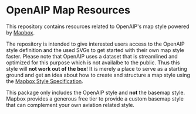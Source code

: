 # OpenAIP Map Resources

This repository contains resources related to OpenAIP's map style powered by [Mapbox](https://mapbox.com).

The repository is intended to give interested users access to the OpenAIP style definition and the used SVGs to get started with their
own map style faster. Please note that OpenAIP uses a dataset that is streamlined and optimized for this purpose which 
is not availalbe to the public. Thus this style will **not work out of the box**! It is merely a place to serve as a starting ground and get an
idea about how to create and structure a map style using the [Mapbox Style Specification](https://docs.mapbox.com/style-spec/guides/). 

This package only includes the OpenAIP style and **not** the basemap style. Mapbox provides a generous free tier to provide a custom basemap style
that can complement your own aviation related style.